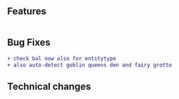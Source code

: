 ## Features
```diff
```

## Bug Fixes

```diff
+ check bal now also for entitytype
+ also auto-detect goblin queens den and fairy grotto
```

## Technical changes

```diff
```
